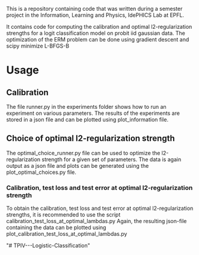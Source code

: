 This is a repository containing code that was written during a semester project in the Information, Learning and Physics, IdePHICS Lab at EPFL.

It contains code for computing the calibration and optimal l2-regularization strengths for a logit classification model on probit iid gaussian data.
The optimization of the ERM problem can be done using gradient descent and scipy minimize L-BFGS-B

# Usage

## Calibration 

The file runner.py in the experiments folder shows how to run an experiment on various parameters.
The results of the experiments are stored in a json file and can be plotted using plot_information file.


## Choice of optimal l2-regularization strength

The optimal_choice_runner.py file can be used to optimize the l2-regularization strength for a given set of parameters.
The data is again output as a json file and plots can be generated using the plot_optimal_choices.py file.

### Calibration, test loss and test error at optimal l2-regularization strength

To obtain the calibration, test loss and test error at optimal l2-regularization strengths, it is recommended to use the script calibration_test_loss_at_optimal_lambdas.py
Again, the resulting json-file containing the data can be plotted using plot_calibration_test_loss_at_optimal_lambdas.py


"# TPIV---Logistic-Classification" 
